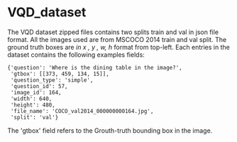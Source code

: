 # VQD_dataset

The VQD dataset zipped files contains two splits train and val in json file format. All the images used are from MSCOCO 2014 train and val split. The ground truth boxes are *in  x , y , w, h* format from top-left. Each entries in the dataset contains the following examples fields:

```
{'question': 'Where is the dining table in the image?',
 'gtbox': [[373, 459, 134, 15]],
 'question_type': 'simple',
 'question_id': 57,
 'image_id': 164,
 'width': 640,
 'height': 480,
 'file_name': 'COCO_val2014_000000000164.jpg',
 'split': 'val'}

````
The 'gtbox' field refers to the Grouth-truth bounding box in the image.
